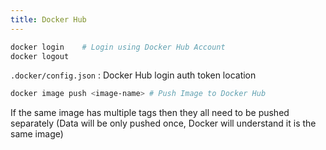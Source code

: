 ```yaml
---
title: Docker Hub
---
```


````bash
docker login 	# Login using Docker Hub Account
docker logout
````

`.docker/config.json` : Docker Hub login auth token location

````bash
docker image push <image-name> # Push Image to Docker Hub
````

If the same image has multiple tags then they all need to be pushed separately (Data will be only pushed once, Docker will understand it is the same image)